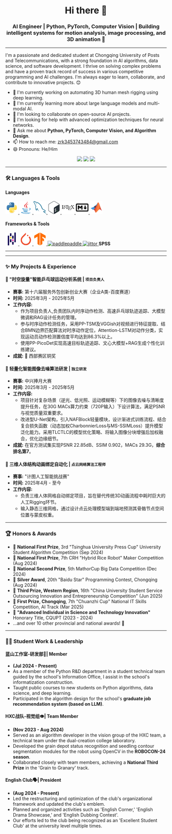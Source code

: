 # <div align="center">Hi there 👋</div>

### <p align="center">AI Engineer | Python, PyTorch, Computer Vision | Building intelligent systems for motion analysis, image processing, and 3D animation 🚀</p>

---

I'm a passionate and dedicated student at Chongqing University of Posts and Telecommunications, with a strong foundation in AI algorithms, data science, and software development. I thrive on solving complex problems and have a proven track record of success in various competitive programming and AI challenges. I'm always eager to learn, collaborate, and contribute to innovative projects. 😊

- 🔭 I'm currently working on automating 3D human mesh rigging using deep learning.
- 🌱 I'm currently learning more about large language models and multi-modal AI.
- 👯 I'm looking to collaborate on open-source AI projects.
- 🤔 I'm looking for help with advanced optimization techniques for neural networks.
- 💬 Ask me about **Python, PyTorch, Computer Vision, and Algorithm Design**.
- 📫 How to reach me: [zrk3453743484@gmail.com](mailto:zrk3453743484@gmail.com)
- 😄 Pronouns: He/Him

<p align="center">
  <a href="https://space.bilibili.com/1215546748?spm_id_from=333.1007.0.0"><img src="https://img.shields.io/badge/Bilibili-00A1D6?style=for-the-badge&logo=bilibili&logoColor=white" /></a>
  <a href="https://www.xiaohongshu.com/user/profile/6455967d000000001f031218?xsec_token=ABC1LXhfmTZxmCSai7rbXeNF_Rtl_xkqMTiYARiTSO0ww%3D&xsec_source=pc_search"><img src="https://img.shields.io/badge/Xiaohongshu-FF2442?style=for-the-badge&logo=xiaohongshu&logoColor=white" /></a>
  <a href="https://blog.csdn.net/2303_80183522?spm=1000.2115.3001.5343"><img src="https://img.shields.io/badge/CSDN-C30D23?style=for-the-badge&logo=blogger&logoColor=white" /></a>
</p>

---

### 🛠️ Languages & Tools

<h4>Languages</h4>
<p align="left">
  <a href="https://www.python.org" target="_blank" rel="noreferrer"> <img src="https://raw.githubusercontent.com/devicons/devicon/master/icons/python/python-original.svg" alt="python" width="40" height="40"/> </a>
  <a href="https://www.java.com" target="_blank" rel="noreferrer"> <img src="https://raw.githubusercontent.com/devicons/devicon/master/icons/java/java-original.svg" alt="java" width="40" height="40"/> </a>
  <a href="https://www.mysql.com/" target="_blank" rel="noreferrer"> <img src="https://raw.githubusercontent.com/devicons/devicon/master/icons/mysql/mysql-original.svg" alt="mysql" width="40" height="40"/> </a>
  <a href="https://www.gnu.org/software/bash/" target="_blank" rel="noreferrer"> <img src="https://raw.githubusercontent.com/devicons/devicon/master/icons/bash/bash-original.svg" alt="shell" width="40" height="40"/> </a>
  <a href="https://www.latex-project.org/" target="_blank" rel="noreferrer"> <img src="https://raw.githubusercontent.com/devicons/devicon/master/icons/latex/latex-original.svg" alt="latex" width="40" height="40"/> </a>
  <a href="https://www.markdownguide.org/" target="_blank" rel="noreferrer"> <img src="https://raw.githubusercontent.com/devicons/devicon/master/icons/markdown/markdown-original.svg" alt="markdown" width="40" height="40"/> </a>
  <a href="https://www.mathworks.com/products/matlab.html" target="_blank" rel="noreferrer"> <img src="https://raw.githubusercontent.com/devicons/devicon/master/icons/matlab/matlab-original.svg" alt="matlab" width="40" height="40"/> </a>
</p>

<h4>Frameworks & Tools</h4>
<p align="left">
  <a href="https://pandas.pydata.org/" target="_blank" rel="noreferrer"> <img src="https://raw.githubusercontent.com/devicons/devicon/master/icons/pandas/pandas-original.svg" alt="pandas" width="40" height="40"/> </a>
  <a href="https://pytorch.org/" target="_blank" rel="noreferrer"> <img src="https://raw.githubusercontent.com/devicons/devicon/master/icons/pytorch/pytorch-original.svg" alt="pytorch" width="40" height="40"/> </a>
  <a href="https://www.tensorflow.org" target="_blank" rel="noreferrer"> <img src="https://raw.githubusercontent.com/devicons/devicon/master/icons/tensorflow/tensorflow-original.svg" alt="tensorflow" width="40" height="40"/> </a>
  <a href="https://www.paddlepaddle.org.cn/" target="_blank" rel="noreferrer"> <img src="https://paddlepaddle.org.cn/images/logo_icon.png" alt="paddlepaddle" width="40" height="40"/> </a>
  <a href="https://cg.cs.tsinghua.edu.cn/jittor/" target="_blank" rel="noreferrer"> <img src="https://raw.githubusercontent.com/Jittor/jittor/master/assets/images/jittor_logo_alpha.png" alt="jittor" width="40" height="40"/> </a>
  <strong>SPSS</strong>
</p>

---

<!--
### 📜 My Pinned Repositories
> **Note:** When you create new repositories, remember to add appropriate descriptions and documentation. Here are some placeholders for your top 4 pinned repos.

<div align="center">

| Project 1 Title | Project 2 Title |
| :---: | :---: |
| A brief description of your first amazing project! | A brief description of your second amazing project! |
| **[View on GitHub](https://github.com/your-username/project-1)** | **[View on GitHub](https://github.com/your-username/project-2)** |

| Project 3 Title | Project 4 Title |
| :---: | :---: |
| A brief description of your third amazing project! | A brief description of your fourth amazing project! |
| **[View on GitHub](https://github.com/your-username/project-3)** | **[View on GitHub](https://github.com/your-username/project-4)** |

</div>
-->

---

### ✨ My Projects & Experience

#### 🤖 "时空旋量"智能乒乓球运动分析系统 | `项目负责人`
*   **赛事:** 第十六届服务外包创新创业大赛（企业A类-百度赛道）
*   **时间:** 2025年3月 - 2025年5月
*   **工作内容:**
    *   作为项目负责人,负责团队内时序动作检测、高速乒乓球轨迹追踪、大模型微调和RAG设计任务的管理。
    *   参与时序动作检测任务，采用PP-TSM及VGGish对视频进行特征提取、结合BMN边界匹配算法对时序动作定位，Attention-LSTM对动作分类，实现运动员动作检测置信度平均达到86.3%以上。
    *   使用PP-PicoDet实现高速目标轨迹追踪、文心大模型+RAG生成个性化训练建议。
*   **成就:** 🥉 西部赛区铜奖

#### 🔧 轻量化智能图像去噪算法研发 | `独立研发`
*   **赛事:** 中兴捧月大赛
*   **时间:** 2025年3月 - 2025年5月
*   **工作内容:**
    *   项目针对复杂场景（逆光、低光照、运动模糊等）下的图像去噪与清晰度提升任务，在30G MACs算力约束（720P输入）下设计算法，满足PSNR与视觉质量双重要求。
    *   改进型U-Net架构，引入NAFBlock轻量模块，设计渐进式训练流程、结合复合损失函数（动态加权CharbonnierLoss与MS-SSIMLoss）提升模型泛化能力。采用TLCTLC的模型优化策略、将输入图像分块增强后加权融合，优化边缘细节。
*   **成就:** 在官方测试集实现PSNR 22.85dB、SSIM 0.902，MACs 29.3G，**综合排名第7**。

#### 🦾 三维人体结构动画绑定自动化 | `点云网络算法工程师`
*   **赛事:** "计图人工智能挑战赛"
*   **时间:** 2025年4月 - 至今
*   **工作内容:**
    *   负责三维人体网格自动绑定项目，旨在替代传统3D动画流程中耗时巨大的人工Rigging环节。
    *   输入静态三维网格，通过设计点云处理模型端到端地预测其骨骼节点空间位置与蒙皮权重。

---

### 🏆 Honors & Awards

-   🥇 **National First Prize**, 3rd "Tsinghua University Press Cup" University Student Algorithm Competition (Sep 2024)
-   🥇 **National First Prize**, 7th CRH "Hybrid Rice Robot" Maker Competition (Aug 2024)
-   🥈 **National Second Prize**, 5th MathorCup Big Data Competition (Dec 2024)
-   🥈 **Silver Award**, 20th "Baidu Star" Programming Contest, Chongqing (Aug 2024)
-   🥉 **Third Prize, Western Region**, 16th "China University Student Service Outsourcing Innovation and Entrepreneurship Competition" (Jun 2025)
-   🏅 **First Prize, Chongqing**, 7th "Chuanzhi Cup" National IT Skills Competition, AI Track (Mar 2025)
-   🌟 **"Advanced Individual in Science and Technology Innovation"** Honorary Title, CQUPT (2023 - 2024)
-   ...and over 10 other provincial and national awards! 🥳 

---

### 🧑‍💻 Student Work & Leadership

#### 蓝山工作室-研发部🏢| Member 
*   **(Jul 2024 - Present)**
*   As a member of the Python R&D department in a student technical team guided by the school's Information Office, I assist in the school's informatization construction.
*   Taught public courses to new students on Python algorithms, data science, and deep learning.
*   Participated in the algorithm design for the school's **graduate job recommendation system (based on LLM)**.

#### HXC战队-视觉组👁️| Team Member 
*   **(Nov 2023 - Aug 2024)**
*   Served as an algorithm developer in the vision group of the HXC team, a technical team under the dual-creation college laboratory.
*   Developed the grain depot status recognition and seedling contour segmentation modules for the robot using OpenCV in the **ROBOCON-24 season**.
*   Collaborated closely with team members, achieving a **National Third Prize** in the 'Grain to Granary' track.

#### English Club🗣️| President 
*   **(Aug 2024 - Present)**
*   Led the restructuring and optimization of the club's organizational framework and updated the club's emblem.
*   Planned and organized activities such as 'English Corner,' 'English Drama Showcase,' and 'English Dubbing Contest'.
*   Our efforts led to the club being recognized as an 'Excellent Student Club' at the university level multiple times.
